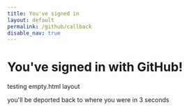 ```yaml
---
title: You've signed in
layout: default
permalink: /github/callback
disable_nav: true
---
```


# You've signed in with GitHub!

testing empty.html layout

you'll be deported back to where you were in 3 seconds

<script>
	window.onload = function() {
		const params = new URLSearchParams(window.location.search);
		const code = params.get('code');
		if (code) {
			fetch(`https://arialhamed.pythonanywhere.com/github/callback?code=${code}`)
			.then(response => response.json())
			.then(data => {
				localStorage.setItem('github_token', data.access_token);
				// Now you can use the token to make authenticated API calls

				setTimeout(()=>{window.location.href=localStorage.getItem("github_login_last_page")}, 3000)
			});
		}
	};
</script>